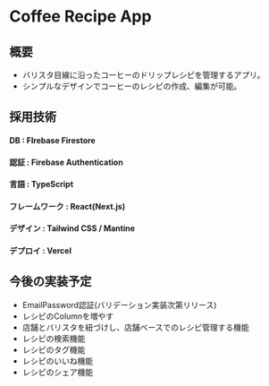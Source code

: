 # Coffee Recipe App

## 概要

- バリスタ目線に沿ったコーヒーのドリップレシピを管理するアプリ。
- シンプルなデザインでコーヒーのレシピの作成、編集が可能。

## 採用技術

#### DB : FIrebase Firestore

#### 認証 : Firebase Authentication

#### 言語 : TypeScript

#### フレームワーク : React(Next.js)

#### デザイン : Tailwind CSS / Mantine

#### デプロイ : Vercel

## 今後の実装予定

- EmailPassword認証(バリデーション実装次第リリース)
- レシピのColumnを増やす
- 店舗とバリスタを紐づけし、店舗ベースでのレシピ管理する機能
- レシピの検索機能
- レシピのタグ機能
- レシピのいいね機能
- レシピのシェア機能
